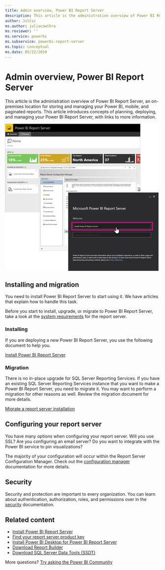 ```yaml
---
title: Admin overview, Power BI Report Server
description: This article is the administration overview of Power BI Report Server, an on-premises location for storing and managing your Power BI, mobile, and paginated reports.
author: JulCsc
ms.author: juliacawthra
ms.reviewer: ''
ms.service: powerbi
ms.subservice: powerbi-report-server
ms.topic: conceptual
ms.date: 05/22/2019
---
```

# Admin overview, Power BI Report Server
This article is the administration overview of Power BI Report Server, an on-premises location for storing and managing your Power BI, mobile, and paginated reports. This article introduces concepts of planning, deploying, and managing your Power BI Report Server, with links to more information.

![Screenshot of Power B I Report Server showing sign in options.](media/admin-handbook-overview/admin-handbook.png)
 
## Installing and migration
You need to install Power BI Report Server to start using it. We have articles that explain how to handle this task.

Before you start to install, upgrade, or migrate to Power BI Report Server, take a look at the [system requirements](system-requirements.md) for the report server.

### Installing
If you are deploying a new Power BI Report Server, you use the following document to help you. 

[Install Power BI Report Server](install-report-server.md)

### Migration
There is no in-place upgrade for SQL Server Reporting Services. If you have an existing SQL Server Reporting Services instance that you want to make a Power BI Report Server, you need to migrate it. You may want to perform a migration for other reasons as well. Review the migration document for more details.

[Migrate a report server installation](migrate-report-server.md)

## Configuring your report server
You have many options when configuring your report server. Will you use SSL? Are you configuring an email server? Do you want to integrate with the Power BI service to pin visualizations?

The majority of your configuration will occur within the Report Server Configuration Manager. Check out the [configuration manager](/sql/reporting-services/install-windows/reporting-services-configuration-manager-native-mode) documentation for more details.

## Security
Security and protection are important to every organization. You can learn about authentication, authorization, roles, and permissions over in the [security](/sql/reporting-services/security/reporting-services-security-and-protection) documentation.

## Related content

- [Install Power BI Report Server](install-report-server.md)  
- [Find your report server product key](find-product-key.md)  
- [Install Power BI Desktop for Power BI Report Server](install-powerbi-desktop.md)  
- [Download Report Builder](https://www.microsoft.com/download/details.aspx?id=53613)  
- [Download SQL Server Data Tools (SSDT)](/sql/ssdt/download-sql-server-data-tools-ssdt)

More questions? [Try asking the Power BI Community](https://community.powerbi.com/)